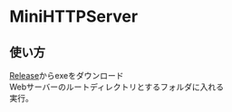 # MiniHTTPServer
## 使い方
[Release](https://github.com/sh03m2a5h/MiniHTTPServer/releases)からexeをダウンロード  
Webサーバーのルートディレクトリとするフォルダに入れる  
実行。
